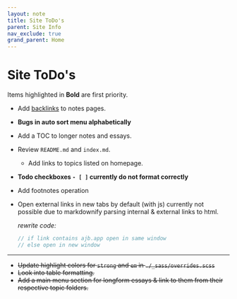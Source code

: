 ```yaml
---
layout: note
title: Site ToDo's
parent: Site Info
nav_exclude: true
grand_parent: Home
---
```


# Site ToDo's

Items highlighted in **Bold** are first priority.

- Add [backlinks](https://github.com/andymatuschak/note-link-janitor) to notes pages.
- **Bugs in auto sort menu alphabetically**
- Add a TOC to longer notes and essays.
- Review `README.md` and `index.md`.
  - Add links to topics listed on homepage.
- **Todo checkboxes `- [ ]` currently do not format correctly**
- Add footnotes operation
- Open external links in new tabs by default (with js) currently not possible due to markdownify parsing internal & external links to html.

  _rewrite code:_

  ```js
  // if link contains ajb.app open in same window
  // else open in new window
  ```

---

- ~~Update highlight colors for `strong` and `em` in `./_sass/overrides.scss`~~
- ~~Look into table formatting.~~
- ~~Add a main menu section for longform essays & link to them from their respective topic folders.~~
